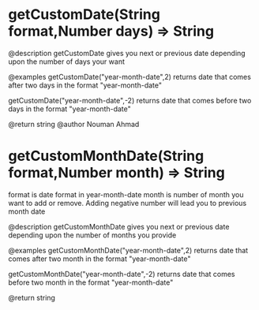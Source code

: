 # getCustomDate(String format,Number days) => String 

@description
getCustomDate gives you next or previous date depending upon the
number of days your want

@examples 
getCustomDate("year-month-date",2) returns date that comes after
two days in the format "year-month-date"

getCustomDate("year-month-date",-2) returns date that comes before
two days in the format "year-month-date"

@return string
@author Nouman Ahmad 



# getCustomMonthDate(String format,Number month) => String
format is date format in year-month-date 
month is number of month you want to add or remove. Adding negative number will lead you to previous month date

 @description 
 getCustomMonthDate gives you next or previous date depending 
 upon the number of months you provide 
 
 @examples
 getCustomMonthDate("year-month-date",2) returns date that comes after
 two month in the format "year-month-date"
 
 getCustomMonthDate("year-month-date",-2) returns date that comes before
 two month in the format "year-month-date"
 
 @return string
